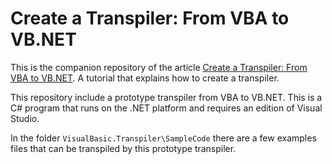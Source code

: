 # Create a Transpiler: From VBA to VB.NET

This is the companion repository of the article [Create a Transpiler: From VBA to VB.NET](https://tomassetti.me/transpiling-languages-from-vba-to-vb-net/). A tutorial that explains how to create a transpiler. 

This repository include a prototype transpiler from VBA to VB.NET. This is a C# program that runs on the .NET platform and requires an edition of Visual Studio.

In the folder `VisualBasic.Transpiler\SampleCode` there are a few examples files that can be transpiled by this prototype transpiler.
